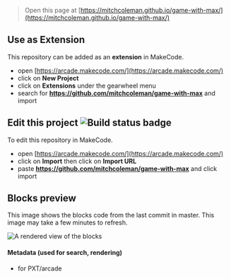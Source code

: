  


> Open this page at [https://mitchcoleman.github.io/game-with-max/](https://mitchcoleman.github.io/game-with-max/)

## Use as Extension

This repository can be added as an **extension** in MakeCode.

* open [https://arcade.makecode.com/](https://arcade.makecode.com/)
* click on **New Project**
* click on **Extensions** under the gearwheel menu
* search for **https://github.com/mitchcoleman/game-with-max** and import

## Edit this project ![Build status badge](https://github.com/mitchcoleman/game-with-max/workflows/MakeCode/badge.svg)

To edit this repository in MakeCode.

* open [https://arcade.makecode.com/](https://arcade.makecode.com/)
* click on **Import** then click on **Import URL**
* paste **https://github.com/mitchcoleman/game-with-max** and click import

## Blocks preview

This image shows the blocks code from the last commit in master.
This image may take a few minutes to refresh.

![A rendered view of the blocks](https://github.com/mitchcoleman/game-with-max/raw/master/.github/makecode/blocks.png)

#### Metadata (used for search, rendering)

* for PXT/arcade
<script src="https://makecode.com/gh-pages-embed.js"></script><script>makeCodeRender("{{ site.makecode.home_url }}", "{{ site.github.owner_name }}/{{ site.github.repository_name }}");</script>
